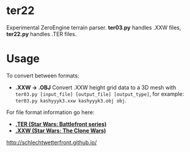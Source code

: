 ter22
=====

Experimental ZeroEngine terrain parser. **ter03.py** handles .XXW files, **ter22.py** handles .TER files.

Usage
=====
To convert between formats:
* **.XXW -> .OBJ** Convert .XXW height grid data to a 3D mesh with ``ter03.py [input_file] [output_file] [output_type]``, for example: ``ter03.py kashyyyk3.xxw kashyyyk3.obj obj``.

For file format information go here:
* [**.TER (Star Wars: Battlefront series)**](http://schlechtwetterfront.github.io/ze_filetypes/ter.html)
* [**.XXW (Star Wars: The Clone Wars)**](http://schlechtwetterfront.github.io/ze_filetypes/xxw.html)

http://schlechtwetterfront.github.io/
